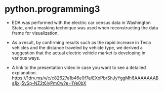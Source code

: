 # python.programming3
- EDA was performed with the electric car census data in Washington State, and a masking technique was used when reconstructing the data frame for visualization.

- As a result, by confirming results such as the rapid increase in Tesla vehicles and the distance traveled by vehicle type, we derived a suggestion that the actual electric vehicle market is developing in various ways.

- A link to the presentation video in case you want to see a detailed explanation.
  https://1drv.ms/v/c/c82627a1b46e0f7a/EXoPbrShJyYggMh6AAAAAAABs1jxji5vSp-NZ2t6IyPmCw?e=1Ye0bX
